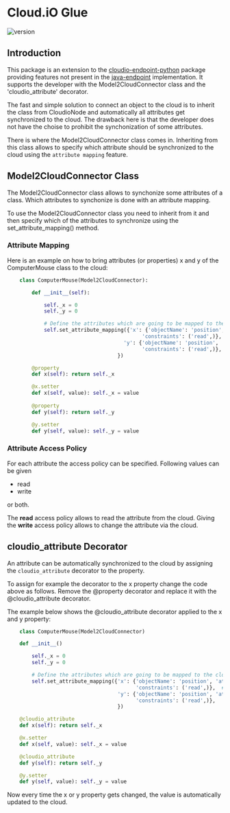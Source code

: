 # Cloud.iO Glue
![version](https://img.shields.io/pypi/v/cloudio-glue-python.svg)

## Introduction
This package is an extension to the 
[cloudio-endpoint-python](https://github.com/cloudio-project/cloudio-endpoint-python/tree/master/src/cloudio) 
package providing features not present in the 
[java-endpoint](https://github.com/cloudio-project/cloudio-endpoint-java)
implementation.
It supports the developer with the Model2CloudConnector class and the 
'cloudio_attribute' decorator.

The fast and simple solution to connect an object to the cloud is to inherit 
the class from CloudioNode and automatically all attributes get
synchronized to the cloud. The drawback here is that the developer does not
have the choise to prohibit the synchonization of some attributes.

There is where the Model2CloudConnector class comes in. Inheriting from this
class allows to specify which attribute should be synchronized to the cloud
using the `attribute mapping` feature.

## Model2CloudConnector Class
The Model2CloudConnector class allows to synchonize some attributes of a class.
Which attributes to synchonize is done with an attribute mapping.

To use the Model2CloudConnector class you need to inherit from it and then
specify which of the attributes to synchronize using the set_attribute_mapping()
method. 

### Attribute Mapping
Here is an example on how to bring attributes (or properties) x and y of the
ComputerMouse class to the cloud:

```python
    class ComputerMouse(Model2CloudConnector):

        def __init__(self):

            self._x = 0
            self._y = 0

            # Define the attributes which are going to be mapped to the cloud.iO
            self.set_attribute_mapping({'x': {'objectName': 'position', 'attributeName': 'x', 'attributeType': float,
                                            'constraints': ('read',)},  # ('read', 'write')
                                      'y': {'objectName': 'position', 'attributeName': 'y', 'attributeType': float,
                                            'constraints': ('read',)},
                                    })

        @property
        def x(self): return self._x

        @x.setter
        def x(self, value): self._x = value
        
        @property
        def y(self): return self._y

        @y.setter
        def y(self, value): self._y = value
```

### Attribute Access Policy
For each attribute the access policy can be specified. Following values can be given
 - read
 - write

or both. 

The **read** access policy allows to read the attribute from the cloud. Giving the
**write** access policy allows to change the attribute via the cloud.

## cloudio_attribute Decorator
An attribute can be automatically synchronized to the cloud by assigning
the `cloudio_attribute` decorator to the property.

To assign for example the decorator to the x property change the code above as follows. Remove
the @property decorator and replace it with the @cloudio_attribute decorator.

The example below shows the @cloudio_attribute decorator applied to the x and y property:

```python
    class ComputerMouse(Model2CloudConnector)

    def __init__()

        self._x = 0
        self._y = 0

        # Define the attributes which are going to be mapped to the cloud.iO
        self.set_attribute_mapping({'x': {'objectName': 'position', 'attributeName': 'x', 'attributeType': float,
                                          'constraints': ('read',)},  # ('read', 'write')
                                    'y': {'objectName': 'position', 'attributeName': 'y', 'attributeType': float,
                                          'constraints': ('read',)},
                                    })

    @cloudio_attribute
    def x(self): return self._x

    @x.setter
    def x(self, value): self._x = value

    @cloudio_attribute
    def y(self): return self._y

    @y.setter
    def y(self, value): self._y = value
```

Now every time the x or y property gets changed, the value is automatically updated to the cloud.

